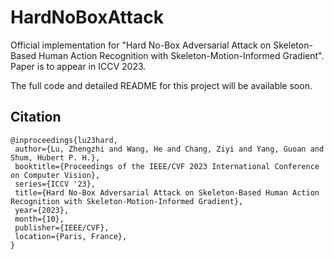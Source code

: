 # HardNoBoxAttack
Official implementation for "Hard No-Box Adversarial Attack on Skeleton-Based Human Action Recognition with Skeleton-Motion-Informed Gradient". Paper is to appear in ICCV 2023.

The full code and detailed README for this project will be available soon.

## Citation
```
@inproceedings{lu23hard,
 author={Lu, Zhengzhi and Wang, He and Chang, Ziyi and Yang, Guoan and Shum, Hubert P. H.},
 booktitle={Proceedings of the IEEE/CVF 2023 International Conference on Computer Vision},
 series={ICCV '23},
 title={Hard No-Box Adversarial Attack on Skeleton-Based Human Action Recognition with Skeleton-Motion-Informed Gradient},
 year={2023},
 month={10},
 publisher={IEEE/CVF},
 location={Paris, France},
}
```
